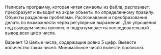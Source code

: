 Написать программу, которая читая символы из файла, распознает, преобразует и выводит на экран объекты по определенному правилу.
Объекты разделены пробелами. Распознавание и преобразование делать по возможности через регулярные выражения.
Для упрощения под выводом числа прописью подразумевается последовательный вывод всех цифр числа.

Вариант 13
Целые числа, содержащие ровно 5 цифр. Вывести количество таких чисел. Минимальное число вывести прописью.
